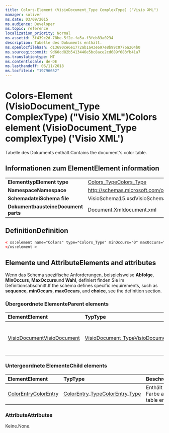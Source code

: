 ```yaml
---
title: Colors-Element (VisioDocument_Type ComplexType) ("Visio XML")
manager: soliver
ms.date: 03/09/2015
ms.audience: Developer
ms.topic: reference
localization_priority: Normal
ms.assetid: 3f439c2d-78be-5f2e-fa5a-f3feb83a0234
description: Tabelle des Dokuments enthält.
ms.openlocfilehash: d13690ce6e1772ab1a43e697e8b99c0776a204b0
ms.sourcegitcommit: 9d60cd82b5413446e5bc8ace2cd689f683fb41a7
ms.translationtype: MT
ms.contentlocale: de-DE
ms.lasthandoff: 06/11/2018
ms.locfileid: "19796652"
---
```

# <a name="colors-element-visiodocumenttype-complextype-visio-xml"></a><span data-ttu-id="18fce-103">Colors-Element (VisioDocument_Type ComplexType) ("Visio XML")</span><span class="sxs-lookup"><span data-stu-id="18fce-103">Colors element (VisioDocument_Type complexType) ('Visio XML')</span></span>

<span data-ttu-id="18fce-104">Tabelle des Dokuments enthält.</span><span class="sxs-lookup"><span data-stu-id="18fce-104">Contains the document's color table.</span></span>
  
## <a name="element-information"></a><span data-ttu-id="18fce-105">Informationen zum Element</span><span class="sxs-lookup"><span data-stu-id="18fce-105">Element information</span></span>

|||
|:-----|:-----|
|<span data-ttu-id="18fce-106">**Elementtyp**</span><span class="sxs-lookup"><span data-stu-id="18fce-106">**Element type**</span></span> <br/> |[<span data-ttu-id="18fce-107">Colors_Type</span><span class="sxs-lookup"><span data-stu-id="18fce-107">Colors_Type</span></span>](colors_type-complextypevisio-xml.md) <br/> |
|<span data-ttu-id="18fce-108">**Namespace**</span><span class="sxs-lookup"><span data-stu-id="18fce-108">**Namespace**</span></span> <br/> |http://schemas.microsoft.com/office/visio/2012/main  <br/> |
|<span data-ttu-id="18fce-109">**Schemadatei**</span><span class="sxs-lookup"><span data-stu-id="18fce-109">**Schema file**</span></span> <br/> |<span data-ttu-id="18fce-110">VisioSchema15.xsd</span><span class="sxs-lookup"><span data-stu-id="18fce-110">VisioSchema15.xsd</span></span>  <br/> |
|<span data-ttu-id="18fce-111">**Dokumentbausteine**</span><span class="sxs-lookup"><span data-stu-id="18fce-111">**Document parts**</span></span> <br/> |<span data-ttu-id="18fce-112">Document.Xml</span><span class="sxs-lookup"><span data-stu-id="18fce-112">document.xml</span></span>  <br/> |
   
## <a name="definition"></a><span data-ttu-id="18fce-113">Definition</span><span class="sxs-lookup"><span data-stu-id="18fce-113">Definition</span></span>

```XML
< xs:element name="Colors" type="Colors_Type" minOccurs="0" maxOccurs="1" >
</xs:element >
```

## <a name="elements-and-attributes"></a><span data-ttu-id="18fce-114">Elemente und Attribute</span><span class="sxs-lookup"><span data-stu-id="18fce-114">Elements and attributes</span></span>

<span data-ttu-id="18fce-115">Wenn das Schema spezifische Anforderungen, beispielsweise **Abfolge**, **MinOccurs**, **MaxOccurs**und **Wahl**, definiert finden Sie im Definitionsabschnitt.</span><span class="sxs-lookup"><span data-stu-id="18fce-115">If the schema defines specific requirements, such as **sequence**, **minOccurs**, **maxOccurs**, and **choice**, see the definition section.</span></span> 
  
### <a name="parent-elements"></a><span data-ttu-id="18fce-116">Übergeordnete Elemente</span><span class="sxs-lookup"><span data-stu-id="18fce-116">Parent elements</span></span>

|<span data-ttu-id="18fce-117">**Element**</span><span class="sxs-lookup"><span data-stu-id="18fce-117">**Element**</span></span>|<span data-ttu-id="18fce-118">**Typ**</span><span class="sxs-lookup"><span data-stu-id="18fce-118">**Type**</span></span>|<span data-ttu-id="18fce-119">**Beschreibung**</span><span class="sxs-lookup"><span data-stu-id="18fce-119">**Description**</span></span>|
|:-----|:-----|:-----|
|[<span data-ttu-id="18fce-120">VisioDocument</span><span class="sxs-lookup"><span data-stu-id="18fce-120">VisioDocument</span></span>](visiodocument-elementvisio-xml.md) <br/> |[<span data-ttu-id="18fce-121">VisioDocument_Type</span><span class="sxs-lookup"><span data-stu-id="18fce-121">VisioDocument_Type</span></span>](visiodocument_type-complextypevisio-xml.md) <br/> |<span data-ttu-id="18fce-122">Das Stammelement eines Microsoft Visio-Dokuments.</span><span class="sxs-lookup"><span data-stu-id="18fce-122">The root element of a Microsoft Visio document.</span></span>  <br/> |
   
### <a name="child-elements"></a><span data-ttu-id="18fce-123">Untergeordnete Elemente</span><span class="sxs-lookup"><span data-stu-id="18fce-123">Child elements</span></span>

|<span data-ttu-id="18fce-124">**Element**</span><span class="sxs-lookup"><span data-stu-id="18fce-124">**Element**</span></span>|<span data-ttu-id="18fce-125">**Typ**</span><span class="sxs-lookup"><span data-stu-id="18fce-125">**Type**</span></span>|<span data-ttu-id="18fce-126">**Beschreibung**</span><span class="sxs-lookup"><span data-stu-id="18fce-126">**Description**</span></span>|
|:-----|:-----|:-----|
|[<span data-ttu-id="18fce-127">ColorEntry</span><span class="sxs-lookup"><span data-stu-id="18fce-127">ColorEntry</span></span>](colorentry-element-colors_type-complextypevisio-xml.md) <br/> |[<span data-ttu-id="18fce-128">ColorEntry_Type</span><span class="sxs-lookup"><span data-stu-id="18fce-128">ColorEntry_Type</span></span>](colorentry_type-complextypevisio-xml.md) <br/> |<span data-ttu-id="18fce-129">Enthält einen Eintrag Farbe an.</span><span class="sxs-lookup"><span data-stu-id="18fce-129">Contains a color table entry.</span></span>  <br/> |
   
### <a name="attributes"></a><span data-ttu-id="18fce-130">Attribute</span><span class="sxs-lookup"><span data-stu-id="18fce-130">Attributes</span></span>

<span data-ttu-id="18fce-131">Keine.</span><span class="sxs-lookup"><span data-stu-id="18fce-131">None.</span></span>
  


